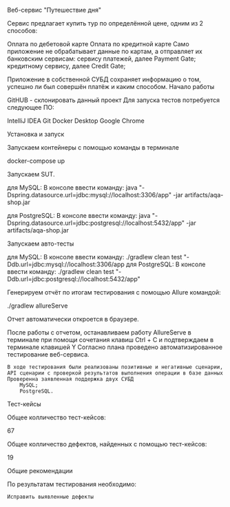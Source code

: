 Веб-сервис "Путешествие дня"

Сервис предлагает купить тур по определённой цене, одним из 2 способов:

Оплата по дебетовой карте
Оплата по кредитной карте Само приложение не обрабатывает данные по картам, а отправляет их банковским сервисам:
сервису платежей, далее Payment Gate;
кредитному сервису, далее Credit Gate;

Приложение в собственной СУБД сохраняет информацию о том, успешно ли был совершён платёж и каким способом.
Начало работы

GitHUB - склонировать данный проект Для запуска тестов потребуется следующее ПО:

IntelliJ IDEA
Git
Docker Desktop
Google Chrome

Установка и запуск

Запускаем контейнеры с помощью команды в терминале

docker-compose up

Запускаем SUT.

для MySQL:
        В консоле ввести команду: java "-Dspring.datasource.url=jdbc:mysql://localhost:3306/app" -jar artifacts/aqa-shop.jar

для PostgreSQL:
        В консоле ввести команду: java "-Dspring.datasource.url=jdbc:postgresql://localhost:5432/app" -jar artifacts/aqa-shop.jar

Запускаем авто-тесты

для MySQL:
        В консоле ввести команду: ./gradlew clean test "-Ddb.url=jdbc:mysql://localhost:3306/app
для PostgreSQL:
        В консоле ввести команду: ./gradlew clean test "-Ddb.url=jdbc:postgresql://localhost:5432/app"

Генерируем отчёт по итогам тестирования с помощью Allure командой:

./gradlew allureServe

Отчет автоматически откроется в браузере.

После работы с отчетом, останавливаем работу АllureServe в терминале при помощи сочетания клавиш Ctrl + C и подтверждаем в терминале клавишей Y
Согласно плана проведено автоматизированное тестирование веб-сервиса.

    В ходе тестирования были реализованы позитивные и негативные сценарии, API сценарии с проверкой результатов выполнения операции в базе данных
    Проверенна заявленная поддержка двух СУБД
        MySQL;
        PostgreSQL.

Тест-кейсы

Общее колличество тест-кейсов:

67

Общее колличество дефектов, найденных с помощью тест-кейсов:

19

Общие рекомендации

По результатам тестирования необходимо:

    Исправить выявленные дефекты
